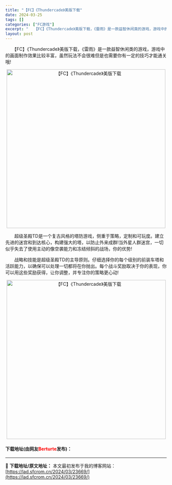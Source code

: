 ```yaml
---
title: "【FC】《Thundercade》美版下载"
date: 2024-03-25
tags: []
categories: ["FC游戏"]
excerpt: "　　【FC】《Thundercade》美版下载，《雷雨》是一款益智休闲类的游戏，游戏中的画面制作效果比较丰富，虽然玩法不会很难但是也需要你有一定的技巧才能通关哦! 　　超级圣殿TD是一个复古风格的塔防游戏，侧重于策略，定制和可玩度。建立先进的迷宫和到达核心，构建强大的塔，以防止外来成群!当外星人群迷&hellip;"
layout: post
---
```


 <p>　　【FC】《Thundercade》美版下载，《雷雨》是一款益智休闲类的游戏，游戏中的画面制作效果比较丰富，虽然玩法不会很难但是也需要你有一定的技巧才能通关哦!</p> <p align="center"><img align="" border="0" src="https://lad.sfcrom.cn/wp-content/uploads/2024/03/20240325_66019bdc2161b.png" width="496" alt="【FC】《Thundercade》美版下载" /></p> <p>　　超级圣殿TD是一个复古风格的塔防游戏，侧重于策略，定制和可玩度。建立先进的迷宫和到达核心，构建强大的塔，以防止外来成群!当外星人群迷宫，一切似乎失去了使用主动的像空袭能力和冻结倾斜的战场，你的优势!</p> <p>　　战略和技能是超级圣殿TD的主导原则。仔细选择你的每个级别的前装车塔和活跃能力，以确保可以处理一切都将在你抛出。每个战斗奖励取决于你的表现，你可以用这些奖励获得，让你调整，并专注你的策略更心动!</p> <p align="center"><img align="" border="0" src="https://lad.sfcrom.cn/wp-content/uploads/2024/03/20240325_66019bdd5f10f.png" width="497" alt="【FC】《Thundercade》美版下载" /></p> <p><h4>下载地址(由网友<font color="red">Berturte</font>发布)：</h4></p> 

---
📖 **下载地址/原文地址：** 本文最初发布于我的博客网站：[https://lad.sfcrom.cn/2024/03/23669/](https://lad.sfcrom.cn/2024/03/23669/)
